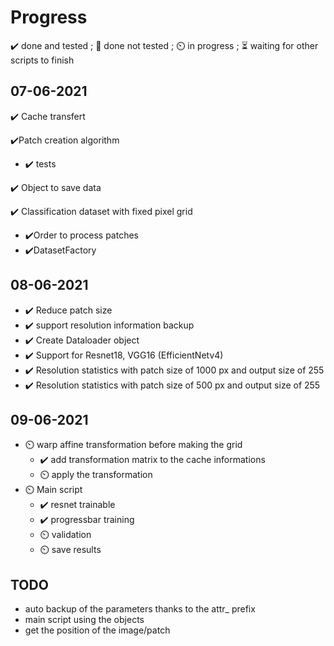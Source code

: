 # Progress

✔️ done and tested ; 🔨 done not tested ; ⏲️ in progress ; ⏳ waiting for other scripts to finish

## 07-06-2021

✔️ Cache transfert

✔️Patch creation algorithm 
- ✔️ tests

✔️ Object to save data 

✔️ Classification dataset with fixed pixel grid
- ✔️Order to process patches
- ✔️DatasetFactory 

## 08-06-2021
- ✔️ Reduce patch size 
- ✔️ support resolution information backup
- ✔️ Create Dataloader object
- ✔️ Support for Resnet18, VGG16 (EfficientNetv4)
- ✔️ Resolution statistics with patch size of 1000 px and output size of 255
- ✔️ Resolution statistics with patch size of 500 px and output size of 255


## 09-06-2021

- ⏲️ warp affine transformation before making the grid
  - ✔️ add transformation matrix to the cache informations
  - ⏲️ apply the transformation
- ⏲️ Main script
  - ✔️ resnet trainable
  - ✔️ progressbar training
  - ⏲️ validation
  - ⏲️ save results


## TODO

- auto backup of the parameters thanks to the attr_ prefix
- main script using the objects
- get the position of the image/patch
